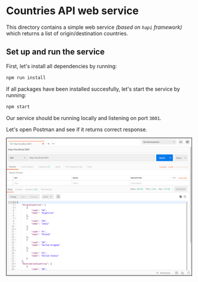 # Countries API web service

This directory contains a simple web service _(based on `hapi` framework)_ which returns a list of origin/destination countries.

## Set up and run the service

First, let's install all dependencies by running:

```sh
npm run install
```

If all packages have been installed succesfully, let's start the service by running:

```sh
npm start
```

Our service should be running locally and listening on port `3001`.

Let's open Postman and see if it returns correct response.

![alt Postman GET Request/Response](Postman-GET-RequestResponse.png)

<style>
  img {border: 1px solid rgb(0,0,0)}
</style>
